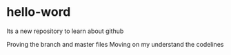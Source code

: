 # hello-word
Its a new repository to learn about github

Proving the branch and master files 
Moving on my understand the codelines 
